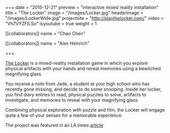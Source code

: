 +++
date = "2015-12-21"
preview = "interactive mixed reality installation"
title = "The Locker"
image = "/images/Locker.jpg"
headerImage = "/images/LockerWide.jpg"
projectsite = "http://playthelocker.com/"
video = "Vh7VYZFILSo"
isyoutube = true
weight = 1

[[collaborators]]
name = "Chao Chen"

[[collaborators]]
name = "Alex Heinrich"

+++

<a href = "http://playthelocker.com/" target = "_blank">The Locker</a> is a mixed-reality installation game in which you explore physical artifacts with your hands and reveal memories using a bewitched magnifying glass.

You receive a note from Jade, a student at your high school who has recently gone missing, and decide to do some snooping. Inside her locker, you find diary entries to read, physical puzzles to solve, artifacts to investigate, and memories to reveal with your magnifying glass.

Combining physical exploration with puzzle and film, the Locker will engage quite a few of your senses for a memorable experience.

The project was featured in an LA times [article](http://www.latimes.com/entertainment/herocomplex/la-et-hc-usc-women-video-game-design-program-20160124-htmlstory.html)



